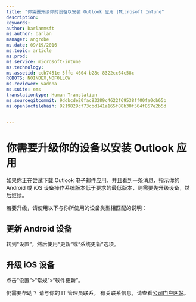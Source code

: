 ```yaml
---
title: "你需要升级你的设备以安装 Outlook 应用 |Microsoft Intune"
description: 
keywords: 
author: barlanmsft
ms.author: barlan
manager: angrobe
ms.date: 09/19/2016
ms.topic: article
ms.prod: 
ms.service: microsoft-intune
ms.technology: 
ms.assetid: ccb7451e-5ffc-4604-b28e-8322cc64c58c
ROBOTS: NOINDEX,NOFOLLOW
ms.reviewer: vadona
ms.suite: ems
translationtype: Human Translation
ms.sourcegitcommit: 9ddbcde20fac83289c4622f69538ff00fa0cb65b
ms.openlocfilehash: 9219829cf73cbd141a165f88b30f564f857e2b5d


---
```


# <a name="you-need-to-upgrade-your-device-to-install-the-outlook-app"></a>你需要升级你的设备以安装 Outlook 应用

如果你正在尝试下载 Outlook 电子邮件应用，并且看到一条消息，指示你的 Android 或 iOS 设备操作系统版本低于要求的最低版本，则需要先升级设备，然后继续。

若要升级，请使用以下与你所使用的设备类型相匹配的说明：

## <a name="to-upgrade-your-android-device"></a>更新 Android 设备
转到“设置”，然后使用“更新”或“系统更新”选项。

## <a name="to-upgrade-your-ios-device"></a>升级 iOS 设备
点击“设置”&gt;“常规”&gt;“软件更新”。

仍需要帮助？ 请与你的 IT 管理员联系。 有关联系信息，请查看[公司门户网站](http://portal.manage.microsoft.com)。



<!--HONumber=Nov16_HO1-->


